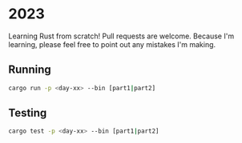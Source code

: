 # 2023

Learning Rust from scratch! Pull requests are welcome. Because I'm learning, please feel free to point out any mistakes I'm making.

## Running

```bash
cargo run -p <day-xx> --bin [part1|part2]
```

## Testing

```bash
cargo test -p <day-xx> --bin [part1|part2]
```
